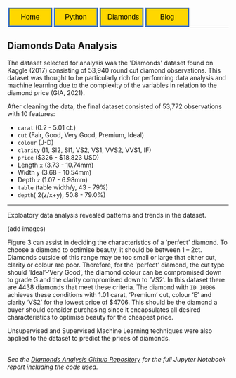 <style>
    form{
        float:left;
        display: inline-block;
    }
</style>

<form action="https://sickotra.github.io/">
    <input type="submit" style = "
  border: ridge #4780D5; /* Blue */
  color: black;
  background-color: #FFD700; /* Yellow */                                
  padding: 10px 15px;                               
  text-align: center;
  text-decoration: none;
  display: inline;
  font-size: 16px;
  margin: 4px 2px;
  width: 100px;
  cursor: pointer;" value="Home" />
</form>

<form action="https://sickotra.github.io/Projects/projects">
    <input type="submit" style = "
  border: ridge #4780D5; /* Blue */
  color: black;
  background-color: #FFD700; /* Yellow */                                
  padding: 10px 15px;                               
  text-align: center;
  text-decoration: none;
  display: inline;
  font-size: 16px;
  margin: 4px 2px;
  width: 100px;
  cursor: pointer;" value="Python" />
</form>

<form action="https://sickotra.github.io/cv">
    <input type="submit" style = "
  border: ridge #4780D5; /* Blue */
  color: black;
  background-color: #FFD700; /* Yellow */                                
  padding: 10px 15px;                               
  text-align: center;
  text-decoration: none;
  display: inline;
  font-size: 16px;
  margin: 4px 2px;
  width: 100px;
  cursor: pointer;" value="Diamonds" />
</form>

<form action="https://sickotra.github.io/maths">
    <input type="submit" style = "
  border: ridge #4780D5; /* Blue */
  color: black;
  background-color: #FFD700; /* Yellow */                                
  padding: 10px 15px;                               
  text-align: center;
  text-decoration: none;
  display: inline;
  font-size: 16px;
  margin: 4px 2px;
  width: 100px;
  cursor: pointer;" value="Blog" />
</form>




<br>

<br>
   
--------------------------------------------------------
## Diamonds Data Analysis

The dataset selected for analysis was the 'Diamonds' dataset found on Kaggle (2017) consisting of 53,940 round cut diamond observations. This dataset was thought to be particularly rich for performing data analysis and machine learning due to the complexity of the variables in relation to the diamond price (GIA, 2021).

After cleaning the data, the final dataset consisted of 53,772 observations with 10 features: 
* `carat` (0.2 - 5.01 ct.)
* `cut` (Fair, Good, Very Good, Premium, Ideal)
* `colour` (J-D)
* `clarity` (I1, SI2, SI1, VS2, VS1, VVS2, VVS1, IF)
* `price` ($326 - $18,823 USD)
* Length `x` (3.73 - 10.74mm)
* Width `y` (3.68 - 10.54mm)
* Depth `z` (1.07 - 6.98mm)
* `table` (table width/y, 43 - 79%)
* `depth`( 2(z/x+y), 50.8 - 79.0%)

----------------------------------------
Exploatory data analysis revealed patterns and trends in the dataset.

(add images)

Figure 3 can assist in deciding the characteristics of a ‘perfect’ diamond. To choose a diamond to optimise beauty, it should be between 1 – 2ct. Diamonds outside of this range may be too small or large that either cut, clarity or colour are poor. Therefore, for the ‘perfect’ diamond, the cut type should ‘Ideal’-‘Very Good’, the diamond colour can be compromised down to grade G and the clarity compromised down to ‘VS2’. In this dataset there are 4438 diamonds that meet these criteria. The diamond with `ID 10006` achieves these conditions with 1.01 carat, ‘Premium’ cut, colour ‘E’ and clarity ‘VS2’ for the lowest price of $4706. This should be the diamond a buyer should consider purchasing since it encapsulates all desired characteristics to optimise beauty for the cheapest price.

Unsupervised and Supervised Machine Learning techniques were also applied to the dataset to predict the prices of diamonds.

<br> <i> See the [Diamonds Analysis Github Repository](https://github.com/sickotra/Diamonds_Analysis.git) for the full Jupyter Notebook report including the code used. </i>

